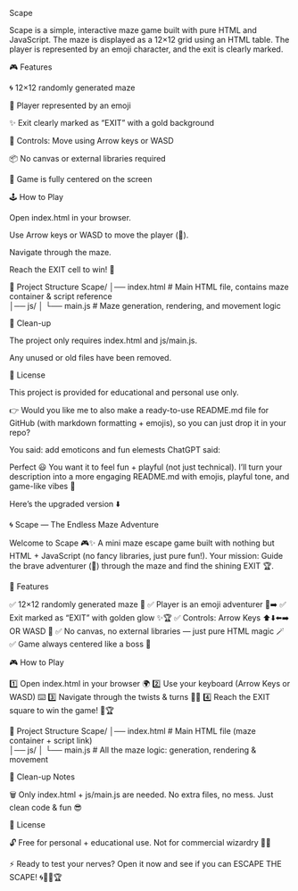 Scape

Scape is a simple, interactive maze game built with pure HTML and JavaScript.
The maze is displayed as a 12×12 grid using an HTML table.
The player is represented by an emoji character, and the exit is clearly marked.

🎮 Features

🌀 12×12 randomly generated maze

🧑 Player represented by an emoji

✨ Exit clearly marked as “EXIT” with a gold background

🎹 Controls: Move using Arrow keys or WASD

📦 No canvas or external libraries required

🎯 Game is fully centered on the screen

🕹️ How to Play

Open index.html in your browser.

Use Arrow keys or WASD to move the player (🧑).

Navigate through the maze.

Reach the EXIT cell to win! 🎉

📂 Project Structure
Scape/
│── index.html       # Main HTML file, contains maze container & script reference  
│── js/
│   └── main.js      # Maze generation, rendering, and movement logic  

🧹 Clean-up

The project only requires index.html and js/main.js.

Any unused or old files have been removed.

📜 License

This project is provided for educational and personal use only.

👉 Would you like me to also make a ready-to-use README.md file for GitHub (with markdown formatting + emojis), so you can just drop it in your repo?

You said:
add emoticons and fun elemests 
ChatGPT said:

Perfect 😃 You want it to feel fun + playful (not just technical). I’ll turn your description into a more engaging README.md with emojis, playful tone, and game-like vibes 🚀

Here’s the upgraded version ⬇️

🌀 Scape — The Endless Maze Adventure

Welcome to Scape 🎮✨
A mini maze escape game built with nothing but HTML + JavaScript (no fancy libraries, just pure fun!).
Your mission: Guide the brave adventurer (🧑) through the maze and find the shining EXIT 🏆.

🌟 Features

✅ 12×12 randomly generated maze 🔀
✅ Player is an emoji adventurer 🧑➡️
✅ Exit marked as “EXIT” with golden glow ✨🏆
✅ Controls: Arrow Keys ⬆️⬇️⬅️➡️ OR WASD 🎹
✅ No canvas, no external libraries — just pure HTML magic 🪄
✅ Game always centered like a boss 🎯

🎮 How to Play

1️⃣ Open index.html in your browser 🌍
2️⃣ Use your keyboard (Arrow Keys or WASD) ⌨️
3️⃣ Navigate through the twists & turns 🔄🌀
4️⃣ Reach the EXIT square to win the game! 🎉🏆

📂 Project Structure
Scape/
│── index.html       # Main HTML file (maze container + script link)  
│── js/
│   └── main.js      # All the maze logic: generation, rendering & movement  

🧹 Clean-up Notes

🗑️ Only index.html + js/main.js are needed.
No extra files, no mess. Just clean code & fun 😎

📜 License

🔓 Free for personal + educational use.
Not for commercial wizardry 🧙✨

⚡ Ready to test your nerves?
Open it now and see if you can ESCAPE THE SCAPE! 🌀🧑🚪🏆
